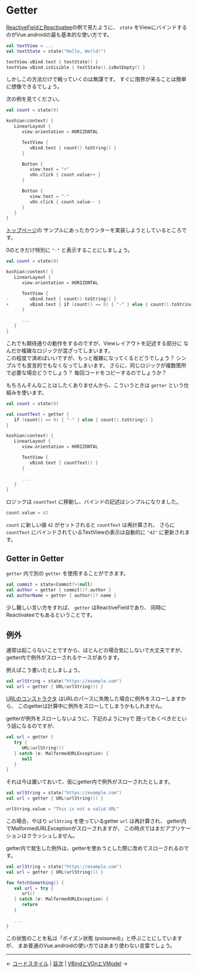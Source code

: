 
Getter
================================================================================

[ReactiveFieldとReactivatee](ReactiveFields-and-Reactivatees.md)の例で見たように、
`state` をViewにバインドするのがVue.androidの最も基本的な使い方です。
```kotlin
val textView = ...
val textState = state("Hello, World!")

textView.vBind.text { textState() }
textView.vBind.isVisible { textState().isNotEmpty() }
```
しかしこの方法だけで戦っていくのは無謀です。
すぐに限界が来ることは簡単に想像できるでしょう。

次の例を見てください。
```kotlin
val count = state(0)

koshian(context) {
   LinearLayout {
      view.orientation = HORIZONTAL

      TextView {
         vBind.text { count().toString() }
      }

      Button {
         view.text = "+"
         vOn.click { count.value++ }
      }

      Button {
         view.text = "-"
         vOn.click { count.value-- }
      }
   }
}
```
[トップページ](https://github.com/wcaokaze/Vue.android/blob/master/README-ja.md)の
サンプルにあったカウンターを実装しようとしているところです。

0のときだけ特別に `"-"` と表示することにしましょう。
```kotlin
val count = state(0)

koshian(context) {
   LinearLayout {
      view.orientation = HORIZONTAL

      TextView {
-        vBind.text { count().toString() }
+        vBind.text { if (count() == 0) { "-" } else { count().toString() } }
      }

      ...
   }
}
```
これでも期待通りの動作をするのですが、Viewレイアウトを記述する部分に
なんだか複雑なロジックが混ざってしまいます。  
この程度で済めばいいですが、もっと複雑になってくるとどうでしょう？
シンプルでも宣言的でもなくなってしまいます。
さらに、同じロジックが複数箇所で必要な場合どうでしょう？
毎回コードをコピーするのでしょうか？

もちろんそんなことはしたくありませんから、こういうときは
`getter` という仕組みを使います。
```kotlin
val count = state(0)

val countText = getter {
   if (count() == 0) { "-" } else { count().toString() }
}

koshian(context) {
   LinearLayout {
      view.orientation = HORIZONTAL

      TextView {
         vBind.text { countText() }
      }

      ...
   }
}
```
ロジックは `countText` に移動し、バインドの記述はシンプルになりました。

```kotlin
count.value = 42
```
`count` に新しい値 `42` がセットされると `countText` は再計算され、
さらに `countText` にバインドされているTextViewの表示は自動的に `"42"` に更新されます。


Getter in Getter
--------------------------------------------------------------------------------

`getter` 内で別の `getter` を使用することができます。

```kotlin
val commit = state<Commit?>(null)
val author = getter { commit()?.author }
val authorName = getter { author()?.name }
```

少し難しい言い方をすれば、 `getter` はReactiveFieldであり、
同時にReactivateeでもあるということです。


例外
--------------------------------------------------------------------------------

通常は起こらないことですから、ほとんどの場合気にしないで大丈夫ですが、
getter内で例外がスローされるケースがあります。

例えばこう書いたとしましょう。
```kotlin
val urlString = state("https://example.com")
val url = getter { URL(urlString()) }
```
[URLのコンストラクタ](https://docs.oracle.com/javase/jp/8/docs/api/java/net/URL.html#URL-java.lang.String-)
はURLのパースに失敗した場合に例外をスローしますから、
このgetterは計算中に例外をスローしてしまうかもしれません。

getterが例外をスローしないように、下記のようにtryで
囲っておくべきだという話になるのですが、
```kotlin
val url = getter {
   try {
      URL(urlString())
   } catch (e: MalformedURLException) {
      null
   }
}
```
それは今は置いておいて、仮にgetter内で例外がスローされたとします。

```kotlin
val urlString = state("https://example.com")
val url = getter { URL(urlString()) }

urlString.value = "This is not a valid URL"
```
この場合、やはり `urlString` を使っているgetter `url` は再計算され、
getter内でMalformedURLExceptionがスローされますが、
この時点ではまだアプリケーションはクラッシュしません。

getter内で発生した例外は、getterを使おうとした際に改めてスローされるのです。
```kotlin
val urlString = state("https://example.com")
val url = getter { URL(urlString()) }

fun fetchSomething() {
   val url = try {
      url()
   } catch (e: MalformedURLException) {
      return
   }

   ...
}
```
この状態のことを私は「ポイズン状態 (poisoned)」と呼ぶことにしていますが、
まあ普通のVue.androidの使い方ではあまり使わない言葉でしょう。


* * * * * * * * * * * * * * * * * * * * * * * * * * * * * * * * * * * * * * * *

← [コードスタイル](CodeStyleRecommendation.md)  |  [目次](../README-ja.md#チュートリアル)  |  [VBindとVOnとVModel](VBind-and-VOn-and-VModel.md) →

